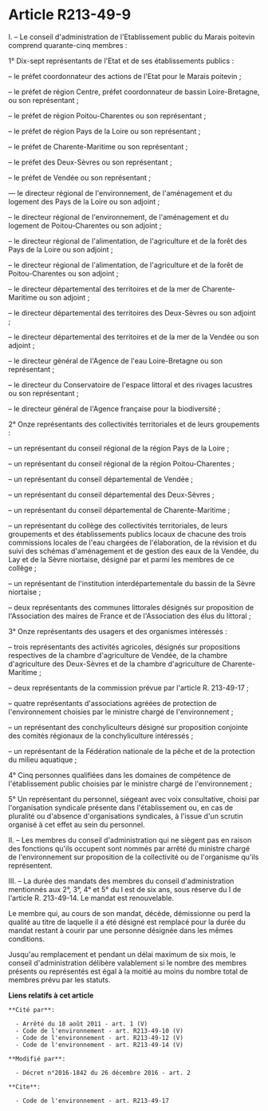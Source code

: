 # Article R213-49-9

I. – Le conseil d'administration de l'Etablissement public du Marais poitevin comprend quarante-cinq membres :

1° Dix-sept représentants de l'Etat et de ses établissements publics :

– le préfet coordonnateur des actions de l'Etat pour le Marais poitevin ;

– le préfet de région Centre, préfet coordonnateur de bassin Loire-Bretagne, ou son représentant ;

– le préfet de région Poitou-Charentes ou son représentant ;

– le préfet de région Pays de la Loire ou son représentant ;

– le préfet de Charente-Maritime ou son représentant ;

– le préfet des Deux-Sèvres ou son représentant ;

– le préfet de Vendée ou son représentant ;

— le directeur régional de l'environnement, de l'aménagement et du logement des Pays de la Loire ou son adjoint ;

– le directeur régional de l'environnement, de l'aménagement et du logement de Poitou-Charentes ou son adjoint ;

– le directeur régional de l'alimentation, de l'agriculture et de la forêt des Pays de la Loire ou son adjoint ;

– le directeur régional de l'alimentation, de l'agriculture et de la forêt de Poitou-Charentes ou son adjoint ;

– le directeur départemental des territoires et de la mer de Charente-Maritime ou son adjoint ;

– le directeur départemental des territoires des Deux-Sèvres ou son adjoint ;

– le directeur départemental des territoires et de la mer de la Vendée ou son adjoint ;

– le directeur général de l'Agence de l'eau Loire-Bretagne ou son représentant ;

– le directeur du Conservatoire de l'espace littoral et des rivages lacustres ou son représentant ;

– le directeur général de l'Agence française pour la biodiversité ;

2° Onze représentants des collectivités territoriales et de leurs groupements :

– un représentant du conseil régional de la région Pays de la Loire ;

– un représentant du conseil régional de la région Poitou-Charentes ;

– un représentant du conseil départemental de Vendée ;

– un représentant du conseil départemental des Deux-Sèvres ;

– un représentant du conseil départemental de Charente-Maritime ;

– un représentant du collège des collectivités territoriales, de leurs groupements et des établissements publics locaux de
chacune des trois commissions locales de l'eau chargées de l'élaboration, de la révision et du suivi des schémas
d'aménagement et de gestion des eaux de la Vendée, du Lay et de la Sèvre niortaise, désigné par et parmi les membres de ce
collège ;

– un représentant de l'institution interdépartementale du bassin de la Sèvre niortaise ;

– deux représentants des communes littorales désignés sur proposition de l'Association des maires de France et de
l'Association des élus du littoral ;

3° Onze représentants des usagers et des organismes intéressés :

– trois représentants des activités agricoles, désignés sur propositions respectives de la chambre d'agriculture de Vendée,
de la chambre d'agriculture des Deux-Sèvres et de la chambre d'agriculture de Charente-Maritime ;

– deux représentants de la commission prévue par l'article R. 213-49-17 ;

– quatre représentants d'associations agréées de protection de l'environnement choisies par le ministre chargé de
l'environnement ;

– un représentant des conchyliculteurs désigné sur proposition conjointe des comités régionaux de la conchyliculture
intéressés ;

– un représentant de la Fédération nationale de la pêche et de la protection du milieu aquatique ;

4° Cinq personnes qualifiées dans les domaines de compétence de l'établissement public choisies par le ministre chargé de
l'environnement ;

5° Un représentant du personnel, siégeant avec voix consultative, choisi par l'organisation syndicale présente dans
l'établissement ou, en cas de pluralité ou d'absence d'organisations syndicales, à l'issue d'un scrutin organisé à cet effet
au sein du personnel.

II. – Les membres du conseil d'administration qui ne siègent pas en raison des fonctions qu'ils occupent sont nommés par
arrêté du ministre chargé de l'environnement sur proposition de la collectivité ou de l'organisme qu'ils représentent.

III. – La durée des mandats des membres du conseil d'administration mentionnés aux 2°, 3°, 4° et 5° du I est de six ans, sous
réserve du I de l'article R. 213-49-14. Le mandat est renouvelable.

Le membre qui, au cours de son mandat, décède, démissionne ou perd la qualité au titre de laquelle il a été désigné est
remplacé pour la durée du mandat restant à courir par une personne désignée dans les mêmes conditions.

Jusqu'au remplacement et pendant un délai maximum de six mois, le conseil d'administration délibère valablement si le nombre
des membres présents ou représentés est égal à la moitié au moins du nombre total de membres prévu par les statuts.

**Liens relatifs à cet article**

	**Cité par**:

	  - Arrêté du 18 août 2011 - art. 1 (V)
	  - Code de l'environnement - art. R213-49-10 (V)
	  - Code de l'environnement - art. R213-49-12 (V)
	  - Code de l'environnement - art. R213-49-14 (V)

	**Modifié par**:

	  - Décret n°2016-1842 du 26 décembre 2016 - art. 2

	**Cite**:

	  - Code de l'environnement - art. R213-49-17
